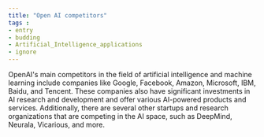 ```yaml
---
title: "Open AI competitors"
tags :
- entry
- budding
- Artificial_Intelligence_applications
- ignore
---
```

OpenAI's main competitors in the field of artificial intelligence and machine learning include companies like Google, Facebook, Amazon, Microsoft, IBM, Baidu, and Tencent. These companies also have significant investments in AI research and development and offer various AI-powered products and services. Additionally, there are several other startups and research organizations that are competing in the AI space, such as DeepMind, Neurala, Vicarious, and more.
